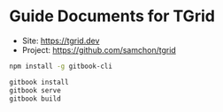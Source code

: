 # Guide Documents for TGrid
  - Site: https://tgrid.dev
  - Project: https://github.com/samchon/tgrid

```bash
npm install -g gitbook-cli

gitbook install
gitbook serve
gitbook build
```